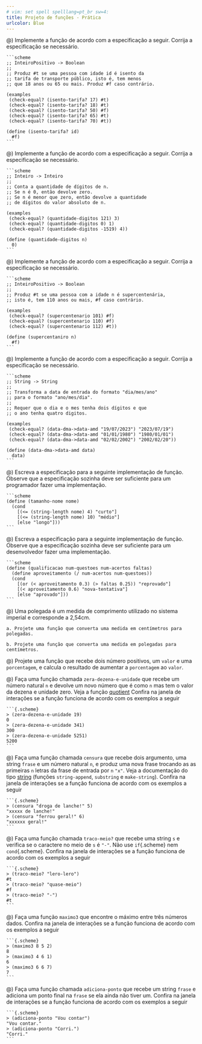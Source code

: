 ```yaml
---
# vim: set spell spelllang=pt_br sw=4:
title: Projeto de funções - Prática
urlcolor: Blue
---
```


@) Implemente a função de acordo com a especificação a seguir. Corrija a especificação se necessário.

    ```scheme
    ;; InteiroPositivo -> Boolean
    ;;
    ;; Produz #t se uma pessoa com idade id é isento da
    ;; tarifa de transporte público, isto é, tem menos
    ;; que 18 anos ou 65 ou mais. Produz #f caso contrário.

    (examples
     (check-equal? (isento-tarifa? 17) #t)
     (check-equal? (isento-tarifa? 18) #t)
     (check-equal? (isento-tarifa? 50) #f)
     (check-equal? (isento-tarifa? 65) #t)
     (check-equal? (isento-tarifa? 70) #t))

    (define (isento-tarifa? id)
      #f)
    ```

@) Implemente a função de acordo com a especificação a seguir. Corrija a especificação se necessário.

    ```scheme
    ;; Inteiro -> Inteiro
    ;;
    ;; Conta a quantidade de dígitos de n.
    ;; Se n é 0, então devolve zero.
    ;; Se n é menor que zero, então devolve a quantidade
    ;; de dígitos do valor absoluto de n.

    (examples
     (check-equal? (quantidade-digitos 121) 3)
     (check-equal? (quantidade-digitos 0) 1)
     (check-equal? (quantidade-digitos -1519) 4))

    (define (quantidade-digitos n)
      0)
    ```

@) Implemente a função de acordo com a especificação a seguir. Corrija a especificação se necessário.

    ```scheme
    ;; InteiroPositivo -> Boolean
    ;;
    ;; Produz #t se uma pessoa com a idade n é supercentenária,
    ;; isto é, tem 110 anos ou mais, #f caso contrário.

    (examples
     (check-equal? (supercentenario 101) #f)
     (check-equal? (supercentenario 110) #f)
     (check-equal? (supercentenario 112) #t))

    (define (supercentaniro n)
      #f)
    ```

@) Implemente a função de acordo com a especificação a seguir. Corrija a especificação se necessário.

    ```scheme
    ;; String -> String
    ;;
    ;; Transforma a data de entrada do formato "dia/mes/ano"
    ;; para o formato "ano/mes/dia".
    ;;
    ;; Requer que o dia e o mes tenha dois dígitos e que
    ;; o ano tenha quatro digitos.

    (examples
     (check-equal? (data-dma->data-amd "19/07/2023") "2023/07/19")
     (check-equal? (data-dma->data-amd "01/01/1980") "1980/01/01")
     (check-equal? (data-dma->data-amd "02/02/2002") "2002/02/20"))

    (define (data-dma->data-amd data)
      data)
    ```

@) Escreva a especificação para a seguinte implementação de função. Observe que a especificação sozinha deve ser suficiente para um programador fazer uma implementação.

    ```scheme
    (define (tamanho-nome nome)
      (cond
        [(<= (string-length nome) 4) "curto"]
        [(<= (string-length nome) 10) "médio"]
        [else "longo"]))
    ```

@) Escreva a especificação para a seguinte implementação de função. Observe que a especificação sozinha deve ser suficiente para um desenvolvedor fazer uma implementação.

    ```scheme
    (define (qualificacao num-questoes num-acertos faltas)
      (define aproveitamento (/ num-acertos num-questoes))
      (cond
        [(or (< aproveitamento 0.3) (> faltas 0.25)) "reprovado"]
        [(< aproveitamento 0.6) "nova-tentativa"]
        [else "aprovado"]))
    ```


@) Uma polegada é um medida de comprimento utilizado no sistema imperial e corresponde a 2,54cm.

    a. Projete uma função que converta uma medida em centímetros para polegadas.

    b. Projete uma função que converta uma medida em polegadas para centímetros.

@) Projete uma função que recebe dois número positivos, um `valor` e uma `porcentagem`, e calcula o resultado de aumentar a `porcentagem` ao `valor`.

@) Faça uma função chamada `zera-dezena-e-unidade` que recebe um número natural `n` e devolve um novo número que é como `n` mas tem o valor da dezena e unidade zero. Veja a função [quotient](https://docs.racket-lang.org/reference/generic-numbers.html#%28def.\_%28%28quote.\_~23~25kernel%29.\_quotient%29%29) Confira na janela de interações se a função funciona de acordo com os exemplos a seguir

    ```{.scheme}
    > (zera-dezena-e-unidade 19)
    0
    > (zera-dezena-e-unidade 341)
    300
    > (zera-dezena-e-unidade 5251)
    5200
    ```

@) Faça uma função chamada `censura` que recebe dois argumento, uma string `frase` e um número natural `n`, e produz uma nova frase trocando as as primeiras `n` letras da frase de entrada por `n` `"x"`. Veja a documentação do tipo [string](https://docs.racket-lang.org/reference/strings.html) (funções `string-append`, `substring` e `make-string`). Confira na janela de interações se a função funciona de acordo com os exemplos a seguir

    ```{.scheme}
    > (censura "droga de lanche!" 5)
    "xxxxx de lanche!"
    > (censura "ferrou geral!" 6)
    "xxxxxx geral!"
    ```

@) Faça uma função chamada `traco-meio?` que recebe uma string `s` e verifica se o caractere no meio de `s` é `"-"`. Não use `if`{.scheme} nem `cond`{.scheme}. Confira na janela de interações se a função funciona de acordo com os exemplos a seguir

    ```{.scheme}
    > (traco-meio? "lero-lero")
    #t
    > (traco-meio? "quase-meio")
    #f
    > (traco-meio? "-")
    #t
    ```


@) Faça uma função `maximo3` que encontre o máximo entre três números dados. Confira na janela de interações se a função funciona de acordo com os exemplos a seguir

    ```{.scheme}
    > (maximo3 8 5 2)
    8
    > (maximo3 4 6 1)
    6
    > (maximo3 6 6 7)
    7
    ```

@) Faça uma função chamada `adiciona-ponto` que recebe um string `frase` e adiciona um ponto final na `frase` se ela ainda não tiver um. Confira na janela de interações se a função funciona de acordo com os exemplos a seguir

    ```{.scheme}
    > (adiciona-ponto "Vou contar")
    "Vou contar."
    > (adiciona-ponto "Corri.")
    "Corri."
    ```

